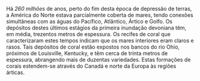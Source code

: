 ﻿Há *260 milhões* de anos, perto do fim desta época de depressão de terras, a América do Norte estava parcialmente coberta de mares, tendo conexões simultâneas com as águas do Pacífico, Atlântico, Ártico e Golfo. Os depósitos destes últimos estágios da primeira inundação devoniana têm, em média, trezentos metros de espessura. Os recifes de coral que caracterizaram estes tempos indicam que os mares interiores eram claros e rasos. Tais depósitos de coral estão expostos nos bancos do rio Ohio, próximos de Louisville, Kentucky, e têm cerca de trinta metros de espessura, abrangendo mais de duzentas variedades. Estas formações de corais estendem-se através do Canadá e norte da Europa às regiões árticas.